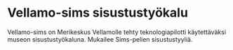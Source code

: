 # Vellamo-sims sisustustyökalu
Vellamo-sims on Merikeskus Vellamolle tehty teknologiapilotti käytettäväksi museon sisustustyökaluna. 
Mukailee Sims-pelien sisustustyyliä.
